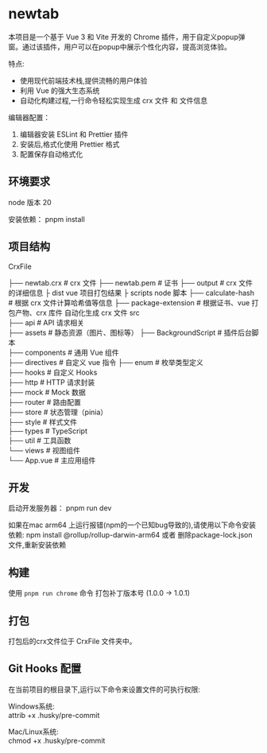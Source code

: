# newtab

本项目是一个基于 Vue 3 和 Vite 开发的 Chrome 插件，用于自定义popup弹窗。通过该插件，用户可以在popup中展示个性化内容，提高浏览体验。

特点:

- 使用现代前端技术栈,提供流畅的用户体验
- 利用 Vue 的强大生态系统
- 自动化构建过程,一行命令轻松实现生成 crx 文件 和 文件信息

编辑器配置：

1. 编辑器安装 ESLint 和 Prettier 插件
2. 安装后,格式化使用 Prettier 格式
3. 配置保存自动格式化

## 环境要求

node 版本 20

安装依赖：
pnpm install


## 项目结构

CrxFile  

├── newtab.crx # crx 文件
├── newtab.pem # 证书
├── output # crx 文件的详细信息
├
dist vue 项目打包结果
├
scripts node 脚本
├── calculate-hash # 根据 crx 文件计算哈希值等信息
├── package-extension # 根据证书、vue 打包产物、crx 库件 自动化生成 crx 文件
src  
├── api # API 请求相关  
├── assets # 静态资源（图片、图标等）
├── BackgroundScript # 插件后台脚本  
├── components # 通用 Vue 组件  
├── directives # 自定义 vue 指令
├── enum # 枚举类型定义  
├── hooks # 自定义 Hooks  
├── http # HTTP 请求封装  
├── mock # Mock 数据  
├── router # 路由配置  
├── store # 状态管理（pinia）  
├── style # 样式文件  
├── types # TypeScript  
├── util # 工具函数  
└── views # 视图组件  
 └── App.vue # 主应用组件

## 开发

启动开发服务器：
pnpm run dev

如果在mac arm64 上运行报错(npm的一个已知bug导致的),请使用以下命令安装依赖:
npm install @rollup/rollup-darwin-arm64
或者
删除package-lock.json文件,重新安装依赖

## 构建

使用 `pnpm run chrome` 命令 打包补丁版本号 (1.0.0 → 1.0.1)

## 打包

打包后的crx文件位于 CrxFile 文件夹中。



## Git Hooks 配置  
在当前项目的根目录下,运行以下命令来设置文件的可执行权限:  

Windows系统:  
attrib +x .husky/pre-commit  

Mac/Linux系统:  
chmod +x .husky/pre-commit  

